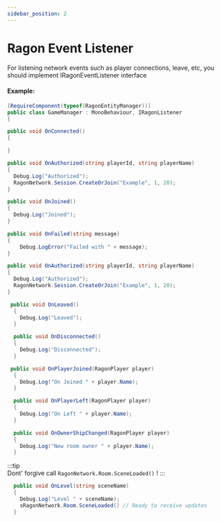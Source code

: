 ```yaml
---
sidebar_position: 2
---
```


# Ragon Event Listener

For listening network events such as player connections, leave, etc, you should implement IRagonEventListener interface

#### Example:
```cs showLineNumbers
[RequireComponent(typeof(RagonEntityManager))]
public class GameManager : MonoBehaviour, IRagonListener
{
```

```cs showLineNumbers
public void OnConnected()
{

}
```

```cs showLineNumbers
public void OnAuthorized(string playerId, string playerName)
{
  Debug.Log("Authorized");
  RagonNetwork.Session.CreateOrJoin("Example", 1, 20);
}
```

```cs showLineNumbers
public void OnJoined()
{
  Debug.Log("Joined");
}
```

```cs showLineNumbers
public void OnFailed(string message)
{
    Debug.LogError("Failed with " + message);
}
```

```cs showLineNumbers
public void OnAuthorized(string playerId, string playerName)
{
  Debug.Log("Authorized");
  RagonNetwork.Session.CreateOrJoin("Example", 1, 20);
}
```


```cs showLineNumbers
 public void OnLeaved()
  {
    Debug.Log("Leaved");
  }
```

```cs showLineNumbers
  public void OnDisconnected()
  {
    Debug.Log("Disconnected");
  }
```

```cs showLineNumbers
 public void OnPlayerJoined(RagonPlayer player)
  {
    Debug.Log("On Joined " + player.Name);
  }
```

```cs showLineNumbers
  public void OnPlayerLeft(RagonPlayer player)
  {
    Debug.Log("On Left " + player.Name);
  }
```

```cs showLineNumbers
  public void OnOwnerShipChanged(RagonPlayer player)
  {
    Debug.Log("New room owner " + player.Name);
  }
```

:::tip      
Dont' forgive call ```RagonNetwork.Room.SceneLoaded()``` !
:::

```cs showLineNumbers
  public void OnLevel(string sceneName)
  {
    Debug.Log("Level " + sceneName);
    sRagonNetwork.Room.SceneLoaded() // Ready to receive updates
  }
```
